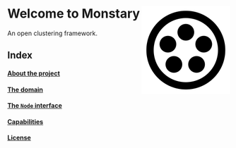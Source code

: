 # Welcome to Monstary  <span style="float:right">![logo](monastery_logo_100.svg)<span>



An open clustering framework.

## Index
#### [About the project](about.md)
#### [The domain](domain-model.md)
#### [The `Node` interface](node.md)
#### [Capabilities](Capabilities.md)
#### [License](license.md)



